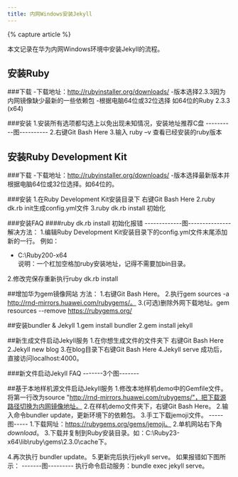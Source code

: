 ```yaml
---
title: 内网Windows安装Jekyll
---
```


{% capture article %}

本文记录在华为内网Windows环境中安装Jekyll的流程。

## 安装Ruby
###下载
-下载地址：http://rubyinstaller.org/downloads/
-版本选择2.3.3因为内网镜像缺少最新的一些依赖包
-根据电脑64位或32位选择 如64位的Ruby 2.3.3 (x64)

###安装
1.安装所有选项都勾选上以免出现未知情况，安装地址推荐C盘          ----------图----------
2.右键Git Bash Here
3.输入 ruby –v 查看已经安装的ruby版本

## 安装Ruby Development Kit
###下载
-下载地址：http://rubyinstaller.org/downloads/
-版本选择最新版本并根据电脑64位或32位选择。如64位的。

###安装
1.在Ruby Development Kit安装目录下 右键Git Bash Here
2.ruby dk.rb init生成config.yml文件
3.ruby dk.rb install 初始化

###安装FAQ
####ruby dk.rb install 初始化报错
-------------图---------------
解决方法：
1.编辑Ruby Development Kit安装目录下的config.yml文件末尾添加新的一行。
例如：
- C:\Ruby200-x64  
说明：一个杠加空格加ruby安装地址，记得不需要加bin目录。

2.修改完保存重新执行ruby dk.rb install

##增加华为gem镜像网站
方法：
1.右键Git Bash Here。
2.执行gem sources -a http://rnd-mirrors.huawei.com/rubygems/。
3.(可选)删除外网下载地址。gem resources --remove https://rubygems.org/

##安装bundler & Jekyll
1.gem install bundler
2.gem install jekyll

##新生成文件启动Jekyll服务
1.在你想生成文件的文件夹下 右键Git Bash Here
2.Jekyll new blog
3.在blog目录下右键Git Bash Here
4.Jekyll serve
成功后，直接访问localhost:4000。

###新文件启动Jekyll FAQ
-------3个图-------

##基于本地样机源文件启动Jekyll服务
1.修改本地样机demo中的Gemfile文件。将第一行改为source "http://rnd-mirrors.huawei.com/rubygems/"，把下载源路径切换为内网镜像地址。
2.在样机demo文件夹下，右键Git Bash Here。
2.输入命令bundler update，更新环境下的依赖包。
3.手工下载jemoji文件。
  -----图-----
  1.下载网址：https://rubygems.org/gems/jemoji。
  2.单机网站右下角*download*。
  3.下载并复制到Ruby安装目录。如：C:\Ruby23-x64\lib\ruby\gems\2.3.0\cache下。
  
4.再次执行 bundler update。
5.更新完后执行jekyll serve。
如果报错如下图所示：
-------图---------
执行命令启动服务：bundle exec jekyll serve。

  
  





